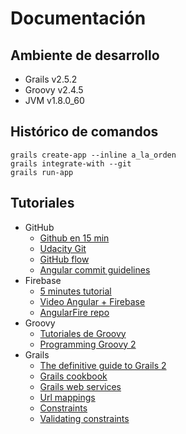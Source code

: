 # Documentación

## Ambiente de desarrollo
  - Grails v2.5.2
  - Groovy v2.4.5
  - JVM v1.8.0_60

## Histórico de comandos

```
grails create-app --inline a_la_orden
grails integrate-with --git
grails run-app
```

## Tutoriales
  - GitHub
    - [Github en 15 min](https://try.github.io/levels/1/challenges/1)
    - [Udacity Git](https://www.udacity.com/course/how-to-use-git-and-github--ud775)
    - [GitHub flow](https://guides.github.com/introduction/flow/)
    - [Angular commit guidelines](https://github.com/angular/angular.js/blob/master/CONTRIBUTING.md#commit)
  - Firebase
    - [5 minutes tutorial](https://www.firebase.com/tutorial/#gettingstarted)
    - [Video Angular + Firebase](https://vimeo.com/131586562)
    - [AngularFire repo](https://github.com/UnJavaScripter/angularfire-demo)
  - Groovy
    - [Tutoriales de Groovy](https://github.com/aLaOrden/groovyTutorials)
    - [Programming Groovy 2](http://alaorden.github.io/Programming-Groovy-2.pdf)
  - Grails
    - [The definitive guide to Grails 2](http://alaorden.github.io/The.Definitive.Guide.to.Grails.2.pdf)
    - [Grails cookbook](http://grails.asia/grails-tutorial-for-beginners/)
    - [Grails web services](https://grails.github.io/grails-doc/latest/guide/webServices.html)
    - [Url mappings](http://grails.github.io/grails-doc/latest/guide/single.html#urlmappings)
    - [Constraints](https://grails.github.io/grails-doc/latest/ref/Constraints/Usage.html)
    - [Validating constraints](https://grails.github.io/grails-doc/latest/guide/single.html#validatingConstraints)
